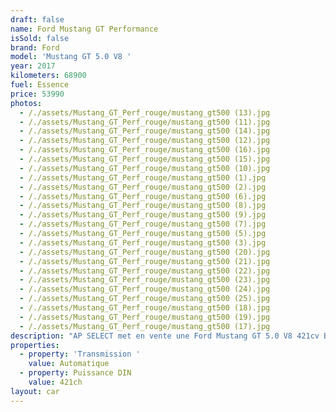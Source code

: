 ```yaml
---
draft: false
name: Ford Mustang GT Performance
isSold: false
brand: Ford
model: 'Mustang GT 5.0 V8 '
year: 2017
kilometers: 68900
fuel: Essence
price: 53990
photos:
  - /./assets/Mustang_GT_Perf_rouge/mustang_gt500 (13).jpg
  - /./assets/Mustang_GT_Perf_rouge/mustang_gt500 (11).jpg
  - /./assets/Mustang_GT_Perf_rouge/mustang_gt500 (14).jpg
  - /./assets/Mustang_GT_Perf_rouge/mustang_gt500 (12).jpg
  - /./assets/Mustang_GT_Perf_rouge/mustang_gt500 (16).jpg
  - /./assets/Mustang_GT_Perf_rouge/mustang_gt500 (15).jpg
  - /./assets/Mustang_GT_Perf_rouge/mustang_gt500 (10).jpg
  - /./assets/Mustang_GT_Perf_rouge/mustang_gt500 (1).jpg
  - /./assets/Mustang_GT_Perf_rouge/mustang_gt500 (2).jpg
  - /./assets/Mustang_GT_Perf_rouge/mustang_gt500 (6).jpg
  - /./assets/Mustang_GT_Perf_rouge/mustang_gt500 (8).jpg
  - /./assets/Mustang_GT_Perf_rouge/mustang_gt500 (9).jpg
  - /./assets/Mustang_GT_Perf_rouge/mustang_gt500 (7).jpg
  - /./assets/Mustang_GT_Perf_rouge/mustang_gt500 (5).jpg
  - /./assets/Mustang_GT_Perf_rouge/mustang_gt500 (3).jpg
  - /./assets/Mustang_GT_Perf_rouge/mustang_gt500 (20).jpg
  - /./assets/Mustang_GT_Perf_rouge/mustang_gt500 (21).jpg
  - /./assets/Mustang_GT_Perf_rouge/mustang_gt500 (22).jpg
  - /./assets/Mustang_GT_Perf_rouge/mustang_gt500 (23).jpg
  - /./assets/Mustang_GT_Perf_rouge/mustang_gt500 (24).jpg
  - /./assets/Mustang_GT_Perf_rouge/mustang_gt500 (25).jpg
  - /./assets/Mustang_GT_Perf_rouge/mustang_gt500 (18).jpg
  - /./assets/Mustang_GT_Perf_rouge/mustang_gt500 (19).jpg
  - /./assets/Mustang_GT_Perf_rouge/mustang_gt500 (17).jpg
description: "AP SELECT met en vente une Ford Mustang GT 5.0 V8 421cv BVA6 pack Performance.\n\nModèle du 09/2017 avec 68500km.\n\nCouleur Race Red, intérieur Cuir noir / Alcantara .\n\nVéhicule en carte grise française \U0001F1EB\U0001F1F7 sans malus, Modèle UE.\n\nVendu avec une garantie 12 mois.\n\nLe véhicule est en parfait état avec carnet complet et historique suivi.\n\nEntretien fait pour la vente avec 4 pneus et freinage neuf.\n\nÉléments montés en seconde monte :\n- Échappement ROUSH\n- Admission d’air INJEN\n- Jantes Shelby GT500 19 pouces\n- Capot GT500\n- Becquet arrière GT500\n- Écopes latérales GT500\n- Monogramme AV/ARR GT500\n- Ressorts courts KW\n- Habillage intérieur Alcantara\n- Volant Alcantara\n\nÉquipements et options :\n- Pack Performance\n- Boîte auto 6 rapports\n- Feinage Brembo 6 piston\n- Jantes 19\" GT500\n- Ford drive SELECT\n- Ford my Key\n- Système Microsoft SYNC\n- Radars de stationnement avant/arrière\n- Caméra de recul\n- Car play\n- Alarme antivol\n- Système Hi-fi SHAKER\n- Retroviseurs rabattables electriquement et anti-éblouissement\n- Sièges électriques\n- Sièges Chauffants\n- Sièges Ventilés\n- Feux de route anti-éblouissement\n- Pack advanced Full LED\n- Detecteur de pluie et allumage automatique des projecteurs\n- Climatisation 2 zones\n- Regulateur de vitesse\n- Navigation multimedia 3D\n- Indicateur de limitation de vitesse\n- Vitrage calorifuge\n- Shadow line noir\n- Kit éclairage\n- Ciel de pavillon Anthracite\n\nDisponible et visible sur RDV pour acheteur sérieux.\n\nPossibilité d’un garantie 3 mois avec 6 ou 12 mois en supplément.\n\nRéalisation des démarches d'immatriculation.\n\nAP SELECT vous propose des solutions de courtage et de conciergerie sur mesure pour profiter librement de votre passion et de votre patrimoine.\n\nPrenez le volant, AP SELECT s'occupe du reste."
properties:
  - property: 'Transmission '
    value: Automatique
  - property: Puissance DIN
    value: 421ch
layout: car
---
```


